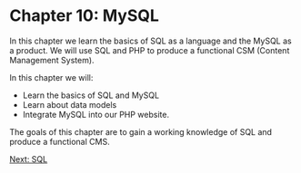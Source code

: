 # Chapter 10: MySQL

In this chapter we learn the basics of SQL as a language and the MySQL as a product. We will use SQL and PHP to produce a functional CSM (Content Management System).

In this chapter we will: 
* Learn the basics of SQL and MySQL
* Learn about data models
* Integrate MySQL into our PHP website.

The goals of this chapter are to gain a working knowledge of SQL and produce a functional CMS. 

[Next: SQL](01-SQL.md)

